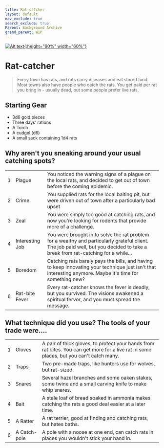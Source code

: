 ```yaml
---
title: Rat-catcher
layout: default
nav_exclude: true
search_exclude: true
Parent: Background Archive
grand_parent: WIP
---
```


[![Alt text](/img/backgrounds/ratcatcher.jpg "The Rat Catcher, illustrated by Johannes van Vliet"){:height="60%" width="60%"}](/img/backgrounds/ratcatcher.jpg)

# Rat-catcher

 > Every town has rats, and rats carry diseases and eat stored food. Most towns also have people who catch the rats. You get paid per rat you bring in - usually dead, but some people prefer live rats. 

## Starting Gear

- 3d6 gold pieces
- Three days’ rations
- A Torch
- A cudgel (d6)
- A small sack containing 1d4 rats

## Why aren't you sneaking around your usual catching spots?

|      |      |      |
| ---- | ---- | ---- |
| 1 |      Plague     | You noticed the warning signs of a plague on the local rats, and decided to get out of town before the coming epidemic. |
| 2 |      Crime      | You supplied rats for the local baiting pit, but were driven out of town after a particularly bad upset |
| 3 |      Zeal       | You were simply too good at catching rats, and now you're looking for rodents that provide more of a challenge. |
| 4 | Interesting Job | You were brought in to solve the rat problem for a wealthy and particularly grateful client. The job paid well, but you decided to take a break from rat-catching for a while... |
| 5 |     Boredom     | Catching rats barely pays the bills, and having to keep innovating your technique just isn't that interesting anymore. Maybe it's time for something new? |
| 6 | Rat-bite Fever  | Every rat-catcher knows the fever is deadly, but you survived. The visions awakened a spiritual fervor, and you must spread the message. |

## What technique did you use? The tools of your trade were....

|      |      |      |
| ---- | ---- | ---- |
| 1 |    Gloves    | A pair of thick gloves, to protect your hands from rat bites. You can get more for a live rat in some places, but you can't catch many. |
| 2 |    Traps     | Two pre-made traps, like hunters use for wolves, but rat-sized. |
| 3 |    Snares    | Several hazel branches and some oaken stakes, some twine and a small carving knife to make whip snares. |
| 4 |     Bait     | A stale loaf of bread soaked in ammonia makes catching the rats a good deal easier at a later time. |
| 5 |   A Ratter   | A rat terrier, good at finding and catching rats, but hates baths. |
| 6 | A Catch-pole | A pole with a noose at one end, can catch rats in places you wouldn't stick your hand in. |
